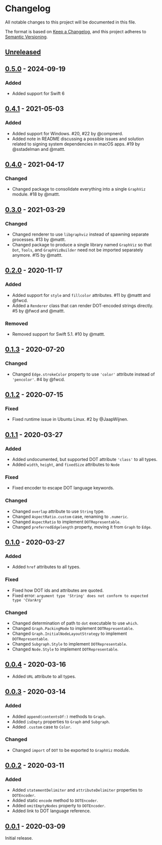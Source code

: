 # Changelog

All notable changes to this project will be documented in this file.

The format is based on [Keep a Changelog](https://keepachangelog.com/en/1.0.0/),
and this project adheres to [Semantic Versioning](https://semver.org/spec/v2.0.0.html).

## [Unreleased]

## [0.5.0] - 2024-09-19

### Added

- Added support for Swift 6

## [0.4.1] - 2021-05-03

### Added

- Added support for Windows.
  #20, #22 by @compnerd.
- Added note in README discussing a possible issues and solution
  related to signing system dependencies in macOS apps.
  #19 by @sstadelman and @mattt.

## [0.4.0] - 2021-04-17

### Changed

- Changed package to consolidate everything into a single `GraphViz` module.
  #18 by @mattt.

## [0.3.0] - 2021-03-29

### Changed

- Changed renderer to use `libgraphviz` instead of spawning separate processes.
  #13 by @mattt.
- Changed package to produce a single library named `GraphViz` so that
  `Dot`, `Tools`, and `GraphVizBuilder` need not be imported separately anymore.
  #15 by @mattt.

## [0.2.0] - 2020-11-17

### Added

- Added support for `style` and `fillcolor` attributes.
  #11 by @mattt and @fwcd.
- Added a `Renderer` class that can render DOT-encoded strings directly.
  #5 by @fwcd and @mattt.

### Removed

- Removed support for Swift 5.1.
  #10 by @mattt.

## [0.1.3] - 2020-07-20

### Changed

- Changed `Edge.strokeColor` property
  to use `'color'` attribute instead of `'pencolor'`.
  #4 by @fwcd.

## [0.1.2] - 2020-07-15

### Fixed

- Fixed runtime issue in Ubuntu Linux.
  #2 by @JaapWijnen.

## [0.1.1] - 2020-03-27

### Added

- Added undocumented, but supported DOT attribute `'class'` to all types.
- Added `width`, `height`, and `fixedSize` attributes to `Node`

### Fixed

- Fixed encoder to escape DOT language keywords.

### Changed

- Changed `overlap` attribute to use `String` type.
- Changed `AspectRatio.custom` case, renaming to `.numeric`.
- Changed `AspectRatio` to implement `DOTRepresentable`.
- Changed `preferredEdgelength` property, moving it from `Graph` to `Edge`.

## [0.1.0] - 2020-03-27

### Added

- Added `href` attributes to all types.

### Fixed

- Fixed how DOT ids and attributes are quoted.
- Fixed error: `argument type 'String' does not conform to expected type 'CVarArg'`

### Changed

- Changed determination of path to `dot` executable to use `which`.
- Changed `Graph.PackingMode` to implement `DOTRepresentable`.
- Changed `Graph.InitialNodeLayoutStrategy` to implement `DOTRepresentable`.
- Changed `Subgraph.Style` to implement `DOTRepresentable`.
- Changed `Node.Style` to implement `DOTRepresentable`.

## [0.0.4] - 2020-03-16

- Added `URL` attribute to all types.

## [0.0.3] - 2020-03-14

### Added

- Added `append(contentsOf:)` methods to `Graph`.
- Added `isEmpty` properties to `Graph` and `Subgraph`.
- Added `.custom` case to `Color`.

### Changed

- Changed `import` of `DOT` to be exported to `GraphViz` module.

## [0.0.2] - 2020-03-11

### Added

- Added `statementDelimiter` and `attributeDelimiter` properties to `DOTEncoder`.
- Added static `encode` method to `DOTEncoder`.
- Added `omitEmptyNodes` property to `DOTEncoder`.
- Added link to DOT language reference.

## [0.0.1] - 2020-03-09

Initial release.

[unreleased]: https://github.com/fwcd/swift-graphviz/compare/v0.5.0...main
[0.5.0]: https://github.com/fwcd/swift-graphviz/releases/tag/v0.5.0
[0.4.1]: https://github.com/fwcd/swift-graphviz/releases/tag/v0.4.1
[0.4.0]: https://github.com/fwcd/swift-graphviz/releases/tag/v0.4.0
[0.3.0]: https://github.com/fwcd/swift-graphviz/releases/tag/v0.3.0
[0.2.0]: https://github.com/fwcd/swift-graphviz/releases/tag/v0.2.0
[0.1.3]: https://github.com/fwcd/swift-graphviz/releases/tag/v0.1.3
[0.1.2]: https://github.com/fwcd/swift-graphviz/releases/tag/v0.1.2
[0.1.1]: https://github.com/fwcd/swift-graphviz/releases/tag/v0.1.1
[0.1.0]: https://github.com/fwcd/swift-graphviz/releases/tag/v0.1.0
[0.0.4]: https://github.com/fwcd/swift-graphviz/releases/tag/v0.0.4
[0.0.3]: https://github.com/fwcd/swift-graphviz/releases/tag/v0.0.3
[0.0.2]: https://github.com/fwcd/swift-graphviz/releases/tag/v0.0.2
[0.0.1]: https://github.com/fwcd/swift-graphviz/releases/tag/v0.0.1
